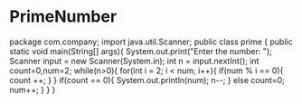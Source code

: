 # PrimeNumber
package com.company;
import java.util.Scanner;
public class prime {
    public static void main(String[] args){
            System.out.print("Enter the number: ");
            Scanner input = new Scanner(System.in);
            int n = input.nextInt();
            int count=0,num=2;
            while(n>0){
                for(int i = 2; i < num; i++){
                    if(num % i == 0){
                        count ++;
                    }
                }
                if(count == 0){
                    System.out.println(num);
                    n--;
                }
                else count=0;
                num++;
            }
        }
    }

